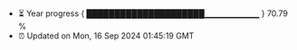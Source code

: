 - ⏳ Year progress { █████████████████████▁▁▁▁▁▁▁▁▁ } 70.79 %
- ⏰ Updated on Mon, 16 Sep 2024 01:45:19 GMT

